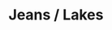 ---
ee_id_thing: '4374'
site: '1'
type: '2'
inv_num: 2016-102
add_credit:
url: 2016-102-jeans-lakes
title: Jeans / Lakes
year: '2016'
display_year: '2016'
medium: 1920x1080 H.264/MPEG-4 Part 10 looped digital file (from 11 lossless TIFS),
  media player, 65–75” flatscreen, armature, various cables
dims:
pitch:
ps:
live_url:
youtube:
https://github.com/coryarcangel/alu:
imgs: jeans-lakes-2016-102-install-database-dt.jpg
subheading:
download:
commission:
related:
layout: things-i-made
---